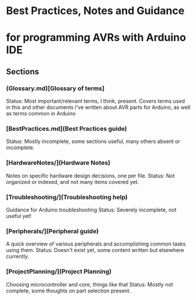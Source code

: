 # Best Practices, Notes and Guidance
# for programming AVRs with Arduino IDE


## Sections
### (Glossary.md)[Glossary of terms]
Status: Most important/relevant terms, I think, present. 
Covers terms used in this and other documents I've written about AVR parts for Arduino, as well as terms common in Arduino 
### [BestPractices.md](Best Practices guide)
Status: Mostly incomplete, some sections useful, many others absent or incomplete. 
### [HardwareNotes/](Hardware Notes)
Notes on specific hardware design decisions, one per file.
Status: Not organized or indexed, and not many items covered yet. 
### [Troubleshooting/](Troubleshooting help)
Guidance for Arduino troubleshooting
Status: Severely incomplete, not useful yet!
### [Peripherals/](Peripheral guide)
A quick overview of various peripherals and accomplishing common tasks using them. 
Status: Doesn't exist yet, some content written but elsewhere currently.
### [ProjectPlanning/](Project Planning)
Choosing microcontroller and core, things like that
Status: Mostly not complete, some thoughts on part selection present. 

